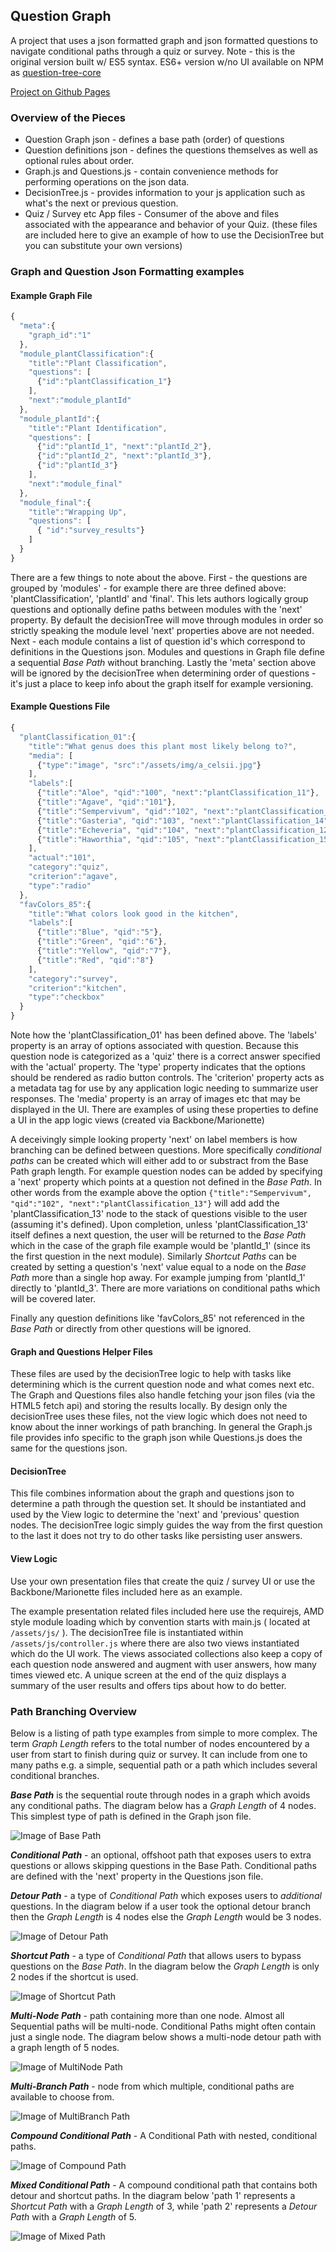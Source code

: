 ## Question Graph

A project that uses a json formatted graph and json formatted questions to navigate conditional paths through a quiz or survey.
Note - this is the original version built w/ ES5 syntax. ES6+ version w/no UI available on NPM as [question-tree-core](https://www.npmjs.com/package/question-tree-core)

[Project on Github Pages](https://hansbrough.github.io/question-tree/)

### Overview of the Pieces

* Question Graph json - defines a base path (order) of questions
* Question definitions json - defines the questions themselves as well as optional rules about order.
* Graph.js and Questions.js - contain convenience methods for performing operations on the json data.
* DecisionTree.js - provides information to your js application such as what's the next or previous question.
* Quiz / Survey etc App files - Consumer of the above and files associated with the appearance and behavior of your Quiz. (these files are included here to give an example of how to use the DecisionTree but you can substitute your own versions)

### Graph and Question Json Formatting examples

#### Example Graph File
```javascript
{
  "meta":{
    "graph_id":"1"
  },
  "module_plantClassification":{
    "title":"Plant Classification",
    "questions": [
      {"id":"plantClassification_1"}
    ],
    "next":"module_plantId"
  },
  "module_plantId":{
    "title":"Plant Identification",
    "questions": [
      {"id":"plantId_1", "next":"plantId_2"},
      {"id":"plantId_2", "next":"plantId_3"},
      {"id":"plantId_3"}
    ],
    "next":"module_final"
  },
  "module_final":{
    "title":"Wrapping Up",
    "questions": [
      { "id":"survey_results"}
    ]
  }
}
````
There are a few things to note about the above. First - the questions are grouped by 'modules' - for example there are three defined above: 'plantClassification', 'plantId' and 'final'. This lets authors logically group questions and optionally define paths between modules with the 'next' property. By default the decisionTree will move through modules in order so strictly speaking the module level 'next' properties above are not needed. Next - each module contains a list of question id's which correspond to definitions in the Questions json. Modules and questions in Graph file define a sequential _Base Path_ without branching. Lastly the 'meta' section above will be ignored by the decisionTree when determining order of questions - it's just a place to keep info about the graph itself for example versioning.

#### Example Questions File

````javascript
{
  "plantClassification_01":{
    "title":"What genus does this plant most likely belong to?",
    "media": [
      {"type":"image", "src":"/assets/img/a_celsii.jpg"}
    ],
    "labels":[
      {"title":"Aloe", "qid":"100", "next":"plantClassification_11"},
      {"title":"Agave", "qid":"101"},
      {"title":"Sempervivum", "qid":"102", "next":"plantClassification_13"},
      {"title":"Gasteria", "qid":"103", "next":"plantClassification_14"},
      {"title":"Echeveria", "qid":"104", "next":"plantClassification_12"},
      {"title":"Haworthia", "qid":"105", "next":"plantClassification_15"}
    ],
    "actual":"101",
    "category":"quiz",
    "criterion":"agave",
    "type":"radio"
  },
  "favColors_85":{
    "title":"What colors look good in the kitchen",
    "labels":[
      {"title":"Blue", "qid":"5"},
      {"title":"Green", "qid":"6"},
      {"title":"Yellow", "qid":"7"},
      {"title":"Red", "qid":"8"}
    ],
    "category":"survey",
    "criterion":"kitchen",
    "type":"checkbox"
  }
}
````
Note how the 'plantClassification_01' has been defined above. The 'labels' property is an array of options associated with question. Because this question node is categorized as a 'quiz' there is a correct answer specified with the 'actual' property. The 'type' property indicates that the options should be rendered as radio button controls. The 'criterion' property acts as a metadata tag for use by any application logic needing to summarize user responses. The 'media' property is an array of images etc that may be displayed in the UI. There are examples of using these properties to define a UI in the app logic views (created via Backbone/Marionette)

A deceivingly simple looking property 'next' on label members is how branching can be defined between questions. More specifically _conditional paths_ can be created which will either add to or substract from the Base Path graph length. For example question nodes can be added by specifying a 'next' property which points at a question not defined in the _Base Path_. In other words from the example above the option `{"title":"Sempervivum", "qid":"102", "next":"plantClassification_13"}` will add add the 'plantClassification_13' node to the stack of questions visible to the user (assuming it's defined). Upon completion, unless 'plantClassification_13' itself defines a next question, the user will be returned to the _Base Path_ which in the case of the graph file example would be 'plantId_1' (since its the first question in the next module). Similarly _Shortcut Paths_ can be created by setting a question's 'next' value equal to a node on the _Base Path_ more than a single hop away. For example jumping from 'plantId_1' directly to 'plantId_3'. There are more variations on conditional paths which will be covered later.

Finally any question definitions like 'favColors_85' not referenced in the _Base Path_ or directly from other questions will be ignored.

#### Graph and Questions Helper Files

These files are used by the decisionTree logic to help with tasks like determining which is the current question node and what comes next etc. The Graph and Questions files also handle fetching your json files (via the HTML5 fetch api) and storing the results locally. By design only the decisionTree uses these files, not the view logic which does not need to know about the inner workings of path branching. In general the Graph.js file provides info specific to the graph json while Questions.js does the same for the questions json.

#### DecisionTree

This file combines information about the graph and questions json to determine a path through the question set. It should be instantiated and used by the View logic to determine the 'next' and 'previous' question nodes. The decisionTree logic simply guides the way from the first question to the last it does not try to do other tasks like persisting user answers.

#### View Logic
Use your own presentation files that create the quiz / survey UI or use the Backbone/Marionette files included here as an example.

The example presentation related files included here use the requirejs, AMD style module loading which by convention starts with main.js ( located at `/assets/js/` ). The decisionTree file is instantiated within `/assets/js/controller.js` where there are also two views instantiated which do the UI work. The views associated collections also keep a copy of each question node answered and augment with user answers, how many times viewed etc. A unique screen at the end of the quiz displays a summary of the user results and offers tips about how to do better.

### Path Branching Overview

Below is a listing of path type examples from simple to more complex. The term _Graph Length_ refers to the total number of nodes encountered by a user from start to finish during quiz or survey. It can include from one to many paths e.g. a simple, sequential path or a path which includes several conditional branches.

_**Base Path**_ is the sequential route through nodes in a graph which avoids any conditional paths. The diagram below has a _Graph Length_ of 4 nodes. This simplest type of path is defined in the Graph json file.

![Image of Base Path](https://user-images.githubusercontent.com/658255/28881940-98624038-775e-11e7-9a4e-c1672a51cd81.png)


_**Conditional Path**_ - an optional, offshoot path that exposes users to extra questions or allows skipping questions in the Base Path. Conditional paths are defined with the 'next' property in the Questions json file.

_**Detour Path**_ - a type of _Conditional Path_ which exposes users to _additional_ questions. In the diagram below if a user took the optional detour branch then the _Graph Length_ is 4 nodes else the _Graph Length_ would be 3 nodes.

![Image of Detour Path](https://user-images.githubusercontent.com/658255/28882908-7f1ab4d6-7761-11e7-8c29-af40f5cd2af2.png)

_**Shortcut Path**_ - a type of _Conditional Path_ that allows users to bypass questions on the _Base Path_. In the diagram below the _Graph Length_ is only 2 nodes if the shortcut is used.

![Image of Shortcut Path](https://user-images.githubusercontent.com/658255/28883099-294ebac4-7762-11e7-8e54-0b982504954f.png)

_**Multi-Node Path**_ - path containing more than one node. Almost all Sequential paths will be multi-node. Conditional Paths might often contain just a single node. The diagram below shows a multi-node detour path with a graph length of 5 nodes.

![Image of MultiNode Path](https://user-images.githubusercontent.com/658255/28883656-0bdc5f26-7764-11e7-8308-d2ccc0bae480.png)

_**Multi-Branch Path**_ - node from which multiple, conditional paths are available to choose from.

![Image of MultiBranch Path](https://user-images.githubusercontent.com/658255/28884089-69aa222c-7765-11e7-8b3e-12ab5f657393.png)

_**Compound Conditional Path**_ - A Conditional Path with nested, conditional paths.

![Image of Compound Path](https://user-images.githubusercontent.com/658255/28884380-6d912060-7766-11e7-8ab9-da45c038dab2.png)

_**Mixed Conditional Path**_ - A compound conditional path that contains both detour and shortcut paths. In the diagram below 'path 1' represents a _Shortcut Path_ with a _Graph Length_ of 3, while 'path 2' represents a _Detour Path_ with a _Graph Length_ of 5.

![Image of Mixed Path](https://user-images.githubusercontent.com/658255/28886182-624b6d4e-776d-11e7-995a-c9047e55d185.png)
